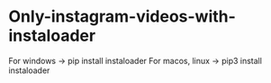 # Only-instagram-videos-with-instaloader

For windows -> pip install instaloader
For macos, linux -> pip3 install instaloader
